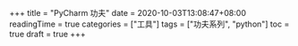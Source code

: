 +++
title = "PyCharm 功夫"
date = 2020-10-03T13:08:47+08:00
readingTime = true
categories = ["工具"]
tags = ["功夫系列", "python"]
toc = true
draft = true
+++

<!--more-->

